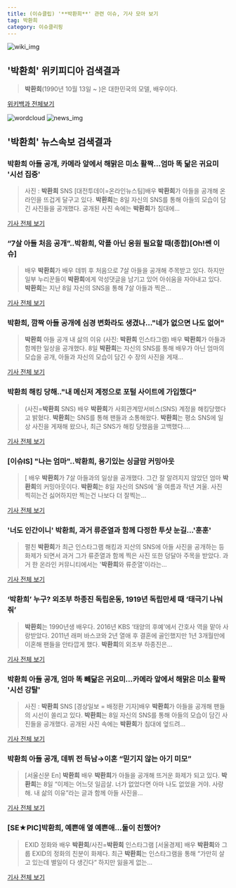 ```yaml
---
title: (이슈클립) '**박환희**' 관련 이슈, 기사 모아 보기
tag: 박환희
category: 이슈클리핑
---
```

![wiki_img](https://user-images.githubusercontent.com/42597476/44503234-41136a80-a6d0-11e8-9071-6fc6418eafe4.png)
## **'**박환희**'** 위키피디아 검색결과
>**박환희**(1990년 10월 13일 ~ )은 대한민국의 모델, 배우이다.

<a href="https://ko.wikipedia.org/wiki/박환희" target="_blank">위키백과 전체보기</a>

![wordcloud](https://s3.ap-northeast-2.amazonaws.com/lyrics101-wordcloud/2018-09-09-1536485669.png)
![news_img](https://user-images.githubusercontent.com/42597476/44507050-1206f400-a6e4-11e8-8d98-7ffbfebb353f.png)
## **'**박환희**'** 뉴스속보 검색결과
### **박환희** 아들 공개, 카메라 앞에서 해맑은 미소 활짝…엄마 똑 닮은 귀요미 '시선 집중'

>사진 : **박환희** SNS [대전투데이=온라인뉴스팀]배우 **박환희**가 아들을 공개해 온라인을 뜨겁게 달구고 있다. **박환희**는 8일 자신의 SNS를 통해 아들의 모습이 담긴 사진들을 공개했다. 공개된 사진 속에는 **박환희**가 침대에...

<a href="http://www.daejeontoday.com/news/articleView.html?idxno=512496" target="_blank">기사 전체 보기</a>

### “7살 아들 처음 공개”..**박환희**, 악플 아닌 응원 필요할 때(종합)[Oh!쎈 이슈]

>배우 **박환희**가 배우 데뷔 후 처음으로 7살 아들을 공개해 주목받고 있다. 하지만 일부 누리꾼들이 **박환희**에게 악성댓글을 남기고 있어 아쉬움을 자아내고 있다. **박환희**는 지난 8일 자신의 SNS을 통해 7살 아들과 찍은...

<a href="http://www.osen.co.kr/article/G1110985746" target="_blank">기사 전체 보기</a>

### **박환희**, 깜짝 아들 공개에 심경 변화라도 생겼나…"네가 없으면 나도 없어"

>**박환희** 아들 공개 내 삶의 이유 (사진: **박환희** 인스타그램) 배우 **박환희**가 아들과 함께한 일상을 공개했다. 8일 **박환희**는 자신의 SNS를 통해 배우가 아닌 엄마의 모습을 공개, 아들과 자신의 모습이 담긴 수 장의 사진을 게재...

<a href="http://www.honam.co.kr/read.php3?aid=1536464427564700215" target="_blank">기사 전체 보기</a>

### **박환희** 해킹 당해.."내 메신저 계정으로 포털 사이트에 가입했다"

>(사진=**박환희** SNS) 배우 **박환희**가 사회관계망서비스(SNS) 계정을 해킹당했다고 밝혔다. **박환희**는 SNS를 통해 팬들과 소통해왔다. **박환희**는 평소 SNS에 일상 사진을 게재해 왔으나, 최근 SNS가 해킹 당했음을 고백했다....

<a href="http://www.newsrep.co.kr/news/articleView.html?idxno=57697" target="_blank">기사 전체 보기</a>

### [이슈IS] "나는 엄마"..**박환희**, 용기있는 싱글맘 커밍아웃

>[ 배우 **박환희**가 7살 아들과의 일상을 공개했다. 그간 잘 알려지지 않았던 엄마 **박환희**의 커밍아웃이다. **박환희**는 8일 자신의 SNS에 '올 여름과 작년 겨울. 사진 찍히는건 싫어하지만 찍는건 나보다 더 잘찍는...

<a href="http://isplus.live.joins.com/news/article/aid.asp?aid=22546278" target="_blank">기사 전체 보기</a>

### '너도 인간이니' **박환희**, 과거 류준열과 함께 다정한 투샷 눈길…'훈훈'

>펼친 **박환희**가 최근 인스타그램 해킹과 지산의 SNS에 아들 사진을 공개하는 등 화제가 되면서 과거 그가 류준열과 함께 찍은 사진 또한 덩달아 주목을 받았다. 과거 한 온라인 커뮤니티에서는 '**박환희**와 류준열'이라는...

<a href="http://www.topstarnews.net/news/articleView.html?idxno=478611" target="_blank">기사 전체 보기</a>

### ‘**박환희**’ 누구? 외조부 하종진 독립운동, 1919년 독립만세 때 ‘태극기 나눠줘’

>**박환희**는 1990년생 배우다. 2016년 KBS ‘태양의 후예’에서 간호사 역을 맡아 사랑받았다. 2011년 래퍼 바스코와 2년 열애 후 결혼에 골인했지만 1년 3개월만에 이혼해 팬들을 안타깝게 했다. **박환희**의 외조부 하종진은...

<a href="http://www.kookje.co.kr/news2011/asp/newsbody.asp?code=0500&key=20180909.99099003515" target="_blank">기사 전체 보기</a>

### **박환희** 아들 공개, 엄마 똑 빼닮은 귀요미…카메라 앞에서 해맑은 미소 활짝 '시선 강탈'

>사진 : **박환희** SNS [경상일보 = 배정환 기자]배우 **박환희**가 아들을 공개해 팬들의 시선이 쏠리고 있다. **박환희**는 8일 자신의 SNS를 통해 아들의 모습이 담긴 사진들을 공개했다. 공개된 사진 속에는 **박환희**가 침대에 엎드려...

<a href="http://www.ksilbo.co.kr/news/articleView.html?idxno=658725" target="_blank">기사 전체 보기</a>

### **박환희** 아들 공개, 데뷔 전 득남→이혼 “믿기지 않는 아기 미모”

>[서울신문 En] **박환희** 배우 **박환희**가 아들을 공개해 뜨거운 화제가 되고 있다. **박환희**는 8일 “이제는 어느덧 일곱살. 너가 없었다면 아마 나도 없었을 거야. 사랑해. 내 삶의 이유”라는 글과 함께 아들 사진을...

<a href="http://www.seoul.co.kr/news/newsView.php?id=20180909500063&wlog_tag3=naver" target="_blank">기사 전체 보기</a>

### [SE★PIC]**박환희**, 예쁜애 옆 예쁜애...둘이 친했어?

>EXID 정화와 배우 **박환희**/사진=**박환희** 인스타그램 [서울경제] 배우 **박환희**와 그룹 EXID의 정화의 친분이 화제다. 최근 **박환희**는 인스타그램을 통해 “가만히 살고 있는데 별일이 다 생긴다“ 하지만 잃을게 없는...

<a href="http://www.sedaily.com/NewsView/1S4KJKIWBQ" target="_blank">기사 전체 보기</a>


